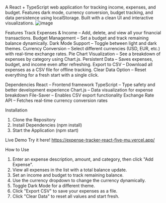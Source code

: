 A React + TypeScript web application for tracking income, expenses, and budget. Features dark mode, currency conversion, budget tracking, and data persistence using localStorage. Built with a clean UI and interactive visualizations.
![image](https://github.com/user-attachments/assets/3abec8d7-e86d-4d8d-984f-1b1daa603a81)

Features
Track Expenses & Income – Add, delete, and view all your financial transactions.
Budget Management – Set a budget and track remaining balance dynamically.
Dark Mode Support – Toggle between light and dark themes.
Currency Conversion – Select different currencies (USD, EUR, etc.) with real-time exchange rates.
Pie Chart Visualization – See a breakdown of expenses by category using Chart.js.
Persistent Data – Saves expenses, budget, and income even after refreshing.
Export to CSV – Download all expenses as a CSV file for offline tracking.
Clear Data Option – Reset everything for a fresh start with a single click.

Dependencies
React – Frontend framework
TypeScript – Type safety and better development experience
Chart.js – Data visualization for expense breakdown
File-Saver – Enables CSV export functionality
Exchange Rate API – Fetches real-time currency conversion rates

Installation
1. Clone the Repository
2. Install Dependencies (npm install)
3. Start the Application (npm start)

Live Demo
Try it here! https://expense-tracker-react-five-mu.vercel.app/

How to Use
1. Enter an expense description, amount, and category, then click "Add Expense".
2. View all expenses in the list with a total balance update.
3. Set an income and budget to track remaining balance.
4. Use the currency dropdown to change the currency dynamically.
5. Toggle Dark Mode for a different theme.
6. Click "Export CSV" to save your expenses as a file.
7. Click "Clear Data" to reset all values and start fresh.
